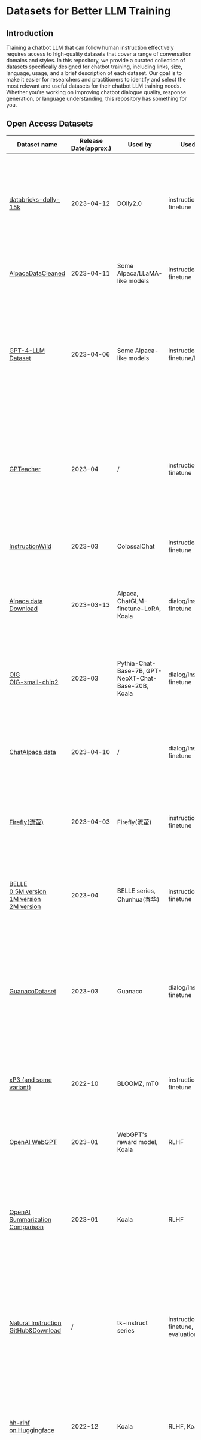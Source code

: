# Datasets for Better LLM Training
## Introduction
Training a chatbot LLM that can follow human instruction effectively requires access to high-quality datasets that cover a range of conversation domains and styles. In this repository, we provide a curated collection of datasets specifically designed for chatbot training, including links, size, language, usage, and a brief description of each dataset. Our goal is to make it easier for researchers and practitioners to identify and select the most relevant and useful datasets for their chatbot LLM training needs. Whether you're working on improving chatbot dialogue quality, response generation, or language understanding, this repository has something for you.
## Open Access Datasets

| Dataset name                                                                                                                                                                                                                                                                          | Release Date(approx.) | Used by                                                                     | Used for                          | Language                             | Size                                                                                    | Description                                                                                                                                                                                  |
|---------------------------------------------------------------------------------------------------------------------------------------------------------------------------------------------------------------------------------------------------------------------------------------|-----------------------|-----------------------------------------------------------------------------|-----------------------------------|--------------------------------------|-----------------------------------------------------------------------------------------|----------------------------------------------------------------------------------------------------------------------------------------------------------------------------------------------|
| [databricks-dolly-15k](https://github.com/databrickslabs/dolly/tree/master/data)                                                                                                                                                                                                      | 2023-04-12            | DOlly2.0                                                                    | instruction finetune              | English                              | 15K+ entries                                                                            | A dataset of **human-written** prompts and responses, featuring tasks such as open-domain question-answering, brainstorming, summarization, and more.                                        |
| [AlpacaDataCleaned](https://github.com/gururise/AlpacaDataCleaned)                                                                                                                                                                                                                    | 2023-04-11            | Some Alpaca/LLaMA-like models                                               | instruction finetune              | English                              | /                                                                                       | Cleaned version of Alpaca, GPT_LLM and GPTeacher.                                                                                                                                            |
| [GPT-4-LLM Dataset](https://github.com/Instruction-Tuning-with-GPT-4/GPT-4-LLM)                                                                                                                                                                                                       | 2023-04-06            | Some Alpaca-like models                                                     | instruction finetune/RLHF         | English, Chinese                     | 52K entries for English and Chinese respectively <br/> 9K entries unnatural-instruction | NOT the dataset used by GPT-4!! It is generated by GPT-4 and some other LLM for better instruction finetune and RLHF. It includes instruction data as well as comparison data in RLHF style. |
| [GPTeacher](https://github.com/teknium1/GPTeacher)                                                                                                                                                                                                                                    | 2023-04               | /                                                                           | instruction finetune              | English                              | 20k entries                                                                             | A dataset contains targets generated by GPT-4 and includes many of the same seed tasks as the Alpaca dataset, with the addition of some new tasks such as roleplay.                          |
| [InstructionWild](https://github.com/XueFuzhao/InstructionWild)                                                                                                                                                                                                                       | 2023-03               | ColossalChat                                                                | instruction finetune              | English, Chinese                     | 10K enreues                                                                             | A Alpaca-style dataset, but with seed tasks comes from chatgpt screenshot.                                                                                                                   |
| [Alpaca data](https://github.com/tatsu-lab/stanford_alpaca#data-release) <br/> [Download](https://github.com/tatsu-lab/stanford_alpaca/blob/main/alpaca_data.json)                                                                                                                    | 2023-03-13            | Alpaca, ChatGLM-finetune-LoRA, Koala                                        | dialog/instruction finetune       | English                              | 52K entries<br/>21.4MB                                                                  | A dataset generated by text-davinci-003 to improve language models' ability to follow human instruction.                                                                                     |
| [OIG](https://huggingface.co/datasets/laion/OIG) <br/> [OIG-small-chip2](https://huggingface.co/datasets/0-hero/OIG-small-chip2)                                                                                                                                                      | 2023-03               | Pythia-Chat-Base-7B, GPT-NeoXT-Chat-Base-20B, Koala                         | dialog/instruction finetune       | English, code                        | 44M entries                                                                             | A large conversational instruction dataset with medium and high quality subsets *(OIG-small-chip2)* for multi-task learning.                                                                 |
| [ChatAlpaca data](https://github.com/cascip/ChatAlpaca)                                                                                                                                                                                                                               | 2023-04-10            | /                                                                           | dialog/instruction finetune       | English, Chinese version coming soon | 10k entries<br/>39.5MB                                                                  | A dataset aims to help researchers develop models for instruction-following in multi-turn conversations.                                                                                     |
| [Firefly(流萤)](https://huggingface.co/datasets/YeungNLP/firefly-train-1.1M)                                                                                                                                                                                                            | 2023-04-03            | Firefly(流萤)                                                                 | instruction finetune              | Chinese                              | 1.1M entries<br/>1.17GB                                                                 | A Chinese instruction-tuning dataset with 1.1 million human-written examples across 23 tasks, but no conversation.                                                                           |
| [BELLE](https://github.com/LianjiaTech/BELLE) <br/> [0.5M version](https://huggingface.co/datasets/BelleGroup/train_0.5M_CN) <br/> [1M version](https://huggingface.co/datasets/BelleGroup/train_1M_CN) <br/> [2M version](https://huggingface.co/datasets/BelleGroup/train_2M_CN)    | 2023-04               | BELLE series, Chunhua(春华)                                                   | instruction finetune              | Chinese                              | 2.67B in total                                                                          | A Chinese instruction dataset similar to *Alpaca data* constructed by generating answers from seed tasks, but no conversation.                                                               |
| [GuanacoDataset](https://huggingface.co/datasets/JosephusCheung/GuanacoDataset#guanacodataset)                                                                                                                                                                                        | 2023-03               | Guanaco                                                                     | dialog/instruction finetune       | English, Chinese, Japanese           | 534,530 entries                                                                         | A multilingual instruction dataset for enhancing language models' capabilities in various linguistic tasks, such as natural language understanding and explicit content recognition.         |
| [xP3 (and some variant)](https://huggingface.co/datasets/bigscience/xP3)                                                                                                                                                                                                              | 2022-10               | BLOOMZ, mT0                                                                 | instruction finetune              | Multilingual, code                   | 79M entries<br/>88GB                                                                    | An instruction dataset for improving language models' generalization ability, similar to *Natural Instruct*.                                                                                 |
| [OpenAI WebGPT](https://huggingface.co/datasets/openai/webgpt_comparisons)                                                                                                                                                                                                            | 2023-01               | WebGPT's reward model, Koala                                                | RLHF                              | English                              | 19,578 pairs                                                                            | Data set used in WebGPT paper. Used for training reward model in RLHF.                                                                                                                       |
| [OpenAI Summarization Comparison](https://huggingface.co/datasets/openai/summarize_from_feedback)                                                                                                                                                                                     | 2023-01               | Koala                                                                       | RLHF                              | English                              | ~93K entries<br/>420MB                                                                  | A dataset of human feedback which helps training a reward model. The reward model was then used to train a summarization model to align with human preferences.                              |
| [Natural Instruction](https://instructions.apps.allenai.org/) <br/> [GitHub&Download](https://github.com/allenai/natural-instructions)                                                                                                                                                | /                     | tk-instruct series                                                          | instruction finetune, evaluation  | Multilingual                         | /                                                                                       | A benchmark with over 1,600 tasks with instruction and definition for evaluating and improving language models' multi-task generalization under natural language instruction.                |
| [hh-rlhf](https://github.com/anthropics/hh-rlhf) <br/> [on Huggingface](https://huggingface.co/datasets/Anthropic/hh-rlhf)                                                                                                                                                            | 2022-12               | Koala                                                                       | RLHF, Koala                       | English                              | 161k pairs<br/>79.3MB                                                                   | A pairwise dataset for training reward models in reinforcement learning for improving language models' harmlessness and helpfulness.                                                         |
| [Common Crawl](https://commoncrawl.org/)                                                                                                                                                                                                                                              |                       | LLaMA(After some process)                                                   | building other datasets, pretrain | /                                    | /                                                                                       | The most well-known raw dataset, rarely be used directly. One possible preprocess pipeline is [CCNet](https://github.com/facebookresearch/cc_net)                                            |
| [The Pile (V1)](https://pile.eleuther.ai/)                                                                                                                                                                                                                                            |                       | GLM(partly), LLaMA(partly), GPT-J, GPT-NeoX-20B,Cerebras-GPT 6.7B, OPT-175b | pretrain                          | Multilingual, code                   | 825GB                                                                                   | A diverse open-source language modeling dataset consisting of 22 smaller, high-quality datasets that includes many domains and tasks.                                                        |
| C4 <br/> [Huggingface dataset](https://huggingface.co/datasets/c4) <br/> [TensorFlow dataset](https://www.tensorflow.org/datasets/catalog/c4)                                                                                                                                         |                       | Google T5 Series, LLaMA                                                     | pretrain                          | English                              | 305GB                                                                                   | A colossal, cleaned version of Common Crawl's web crawl corpus. Frequently be used.                                                                                                          |
| [ROOTS](https://huggingface.co/bigscience-data)                                                                                                                                                                                                                                       |                       | BLOOM                                                                       | pretrain                          | Multilingual, code                   | 1.6TB                                                                                   | A diverse open-source dataset consisting of sub-datasets like Wikipedia and StackExchange for language modeling.                                                                             |
| [Pushshift reddit](https://files.pushshift.io/reddit/) <br/> [paper](https://arxiv.org/pdf/2001.08435.pdf)                                                                                                                                                                            |                       | OPT-175b                                                                    | pretrain                          | /                                    | /                                                                                       | Raw reddit data, one possible processing pipeline in [this paper](https://aclanthology.org/2021.eacl-main.24.pdf)                                                                            |
| [Gutenberg project](https://www.gutenberg.org/policy/robot_access.html)                                                                                                                                                                                                               |                       | LLaMA                                                                       | pretrain                          | Multilingual                         | /                                                                                       | A book dataset, mostly novels. Not be preprocessed.                                                                                                                                          |
| [CLUECorpus](https://github.com/CLUEbenchmark/CLUE)                                                                                                                                                                                                                                   |                       | /                                                                           | pretrain, finetune, evaluation    | Chinese                              | 100GB                                                                                   | A Chinese pretraining Corpus sourced from *Common Crawl*.                                                                                                                                    |

### Possible Overlap

We consider row items as subject.

|                   | OIG     | hh-rlhf  | xP3     | natural instruct | AlpacaDataCleaned | GPT-4-LLM |
|-------------------|---------|----------|---------|------------------|-------------------|-----------|
| OIG               |         | contains | overlap | overlap          | overlap           |           |
| hh-rlhf           | part of |          |         |                  |                   |           |
| xP3               | overlap |          |         | overlap          |                   |           |
| natural instruct  | overlap |          | overlap |                  |                   |           |
| AlpacaDataCleaned | overlap |          |         |                  |                   | overlap   |
| GPT-4-LLM         |         |          |         |                  | overlap           |           |

## Private Datasets
| Dataset name          | Used by            | Used for            | Language                              | Size        | Description                                                                                     |
|-----------------------|--------------------|---------------------|---------------------------------------|-------------|-------------------------------------------------------------------------------------------------|
| ShareGPT-70K          | Vicuna             | Instruction fintune | /                                     | 70K entries | Data shared by user on [ShareGPT](https://sharegpt.com/)                                        |
| WebText(Reddit links) | GPT-2              | pretrain            | English                               | /           | Data crawled from Reddit and filtered for GPT-2 pretraining.                                    |
| MassiveText           | Gopher, Chinchilla | pretrain            | 99% English, 1% other(including code) |             |                                                                                                 |
| WuDao(悟道) Corpora     | GLM                | pretrain            | Chinese                               | 200GB       | A large scale Chinese corpus, Possible component originally open-sourced but not available now. |
